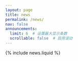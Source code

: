 ```yaml
---
layout: page
title: news
permalink: /news/
nav: false
announcements:
  limit: 6  # 设置最大显示条数
  scrollable: false  # 启用滚动
---
```


{% include news.liquid %}
